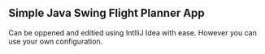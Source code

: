 <h2>Simple Java Swing Flight Planner App</h2>
<p>Can be oppened and editied using IntlliJ Idea with ease. However you can use your own configuration.</p>
